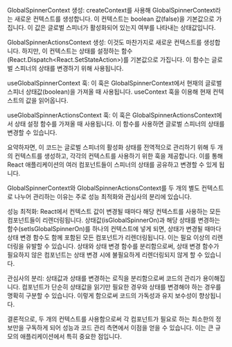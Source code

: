 GlobalSpinnerContext 생성: createContext를 사용해 GlobalSpinnerContext라는 새로운 컨텍스트를 생성합니다. 이 컨텍스트는 boolean 값(false)을 기본값으로 가집니다. 이 값은 글로벌 스피너가 활성화되어 있는지 여부를 나타내는 상태값입니다.

GlobalSpinnerActionsContext 생성: 이것도 마찬가지로 새로운 컨텍스트를 생성합니다. 하지만, 이 컨텍스트는 상태를 설정하는 함수(React.Dispatch<React.SetStateAction<boolean>>)를 기본값으로 가집니다. 이 함수는 글로벌 스피너의 상태를 변경하기 위해 사용됩니다.

useGlobalSpinnerContext 훅: 이 훅은 GlobalSpinnerContext에서 현재의 글로벌 스피너 상태값(boolean)을 가져올 때 사용됩니다. useContext 훅을 이용해 현재 컨텍스트의 값을 읽어옵니다.

useGlobalSpinnerActionsContext 훅: 이 훅은 GlobalSpinnerActionsContext에서 상태 설정 함수를 가져올 때 사용됩니다. 이 함수를 사용하면 글로벌 스피너의 상태를 변경할 수 있습니다.

요약하자면, 이 코드는 글로벌 스피너의 활성화 상태를 전역적으로 관리하기 위해 두 개의 컨텍스트를 생성하고, 각각의 컨텍스트를 사용하기 위한 훅을 제공합니다. 이를 통해 React 애플리케이션의 여러 컴포넌트들이 스피너의 상태를 공유하고 변경할 수 있게 됩니다.

GlobalSpinnerContext와 GlobalSpinnerActionsContext를 두 개의 별도 컨텍스트로 나누어 관리하는 이유는 주로 성능 최적화와 관심사의 분리에 있습니다.

성능 최적화: React에서 컨텍스트 값이 변경될 때마다 해당 컨텍스트를 사용하는 모든 컴포넌트들이 리렌더링됩니다. 상태값(isGlobalSpinnerOn)과 해당 상태를 변경하는 함수(setIsGlobalSpinnerOn)를 하나의 컨텍스트에 넣게 되면, 상태가 변경될 때마다 상태 변경 함수도 함께 포함된 모든 컴포넌트가 리렌더링됩니다. 이는 필요 이상의 리렌더링을 유발할 수 있습니다. 상태와 상태 변경 함수를 분리함으로써, 상태 변경 함수가 필요하지 않은 컴포넌트는 상태 변경 시에 불필요하게 리렌더링되지 않게 할 수 있습니다.

관심사의 분리: 상태값과 상태를 변경하는 로직을 분리함으로써 코드의 관리가 용이해집니다. 컴포넌트가 단순히 상태값을 읽기만 필요한 경우와 상태를 변경해야 하는 경우를 명확히 구분할 수 있습니다. 이렇게 함으로써 코드의 가독성과 유지 보수성이 향상됩니다.

결론적으로, 두 개의 컨텍스트를 사용함으로써 각 컴포넌트가 필요로 하는 최소한의 정보만을 구독하게 되어 성능과 코드 관리 측면에서 이점을 얻을 수 있습니다. 이는 큰 규모의 애플리케이션에서 특히 중요한 점입니다.
